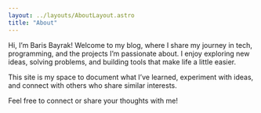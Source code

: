 ```yaml
---
layout: ../layouts/AboutLayout.astro
title: "About"
---
```


Hi, I’m Baris Bayrak! Welcome to my blog, where I share my journey in tech, programming, and the projects I’m passionate about. I enjoy exploring new ideas, solving problems, and building tools that make life a little easier.

This site is my space to document what I’ve learned, experiment with ideas, and connect with others who share similar interests.

Feel free to connect or share your thoughts with me!
